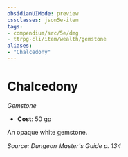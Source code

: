 ```yaml
---
obsidianUIMode: preview
cssclasses: json5e-item
tags:
- compendium/src/5e/dmg
- ttrpg-cli/item/wealth/gemstone
aliases: 
- "Chalcedony"
---
```

# Chalcedony
*Gemstone*  

- **Cost**: 50 gp

An opaque white gemstone.

*Source: Dungeon Master's Guide p. 134*